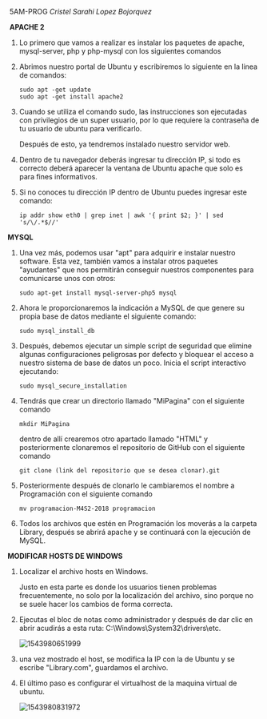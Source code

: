 ​    5AM-PROG   *Cristel Sarahi Lopez Bojorquez*

​     **APACHE 2**

1. Lo primero que vamos a realizar es instalar los paquetes de apache, mysql-server, php y php-mysql con los siguientes comandos

2. Abrimos nuestro portal de Ubuntu y escribiremos lo siguiente en la linea de comandos:

   ```
   sudo apt -get update
   sudo apt -get install apache2
   ```

3. Cuando se utiliza el comando sudo, las instrucciones son ejecutadas con privilegios de un super usuario, por lo que requiere la contraseña de tu usuario de ubuntu para verificarlo.

   Después de esto, ya tendremos instalado nuestro servidor web.

4. Dentro de tu navegador deberás ingresar tu dirección IP, si todo es correcto deberá aparecer la ventana de Ubuntu apache que solo es para fines informativos.

5. Si no conoces tu dirección IP dentro de Ubuntu puedes ingresar este comando: 

   ```
   ip addr show eth0 | grep inet | awk '{ print $2; }' | sed 's/\/.*$//'
   ```

 **MYSQL**

1. Una vez más, podemos usar "apt" para adquirir e instalar nuestro software. Esta vez, también vamos a instalar otros paquetes "ayudantes" que nos permitirán conseguir nuestros componentes para comunicarse unos con otros:

   ```
   sudo apt-get install mysql-server-php5 mysql
   ```

2. Ahora le proporcionaremos la indicación a MySQL de que genere su propia base de datos mediante el siguiente comando: 

   ```
   sudo mysql_install_db
   ```

3. Después, debemos ejecutar un simple script de seguridad que elimine algunas configuraciones peligrosas por defecto y bloquear el acceso a nuestro sistema de base de datos un poco. Inicia el script interactivo ejecutando:

   ```
   sudo mysql_secure_installation
   ```

4. Tendrás que crear un directorio llamado "MiPagina" con el siguiente comando 

   `mkdir MiPagina`

   dentro de allí crearemos otro apartado llamado "HTML" y posteriormente clonaremos el repositorio de GitHub con el siguiente comando

   `git clone (link del repositorio que se desea clonar).git`

5. Posteriormente después de clonarlo le cambiaremos el nombre a Programación con el siguiente comando

   `mv programacion-M4S2-2018 programacion`

6. Todos los archivos que estén en Programación los moverás a la carpeta Library, después  se abrirá apache y se continuará con la ejecución de MySQL.

**MODIFICAR HOSTS DE WINDOWS**

1. Localizar el archivo hosts en Windows.

   Justo en  esta parte es donde los usuarios tienen problemas frecuentemente, no solo por la localización del archivo, sino porque no se suele hacer los cambios de forma correcta.

2. Ejecutas el bloc de notas como administrador y después de dar clic en abrir acudirás a esta ruta:    C:\Windows\System32\drivers\etc.

   ![1543980651999](C:\Users\crysa\AppData\Roaming\Typora\typora-user-images\1543980651999.png)

3. una vez mostrado el host, se modifica la IP con la de Ubuntu y se escribe "Library.com", guardamos el archivo.

4. El último paso es configurar el virtualhost de la maquina virtual de ubuntu.

   ![1543980831972](C:\Users\crysa\AppData\Roaming\Typora\typora-user-images\1543980831972.png)

